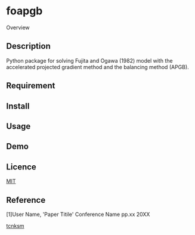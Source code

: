 foapgb
====

Overview

## Description

Python package for solving Fujita and Ogawa (1982) model with the accelerated projected gradient method and the balancing method (APGB).

## Requirement



## Install

## Usage

## Demo

## Licence

[MIT](https://github.com/tcnksm/tool/blob/master/LICENCE)

## Reference
[1]User Name, 'Paper Titile' Conference Name pp.xx 20XX

[tcnksm](https://github.com/tcnksm)